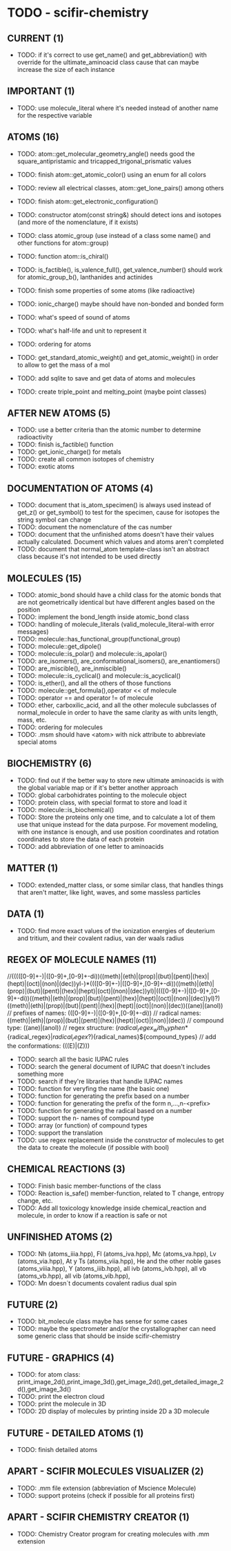# TODO - scifir-chemistry

## CURRENT (1)

- TODO: if it's correct to use get_name() and get_abbreviation() with override for the ultimate_aminoacid class cause that can maybe increase the size of each instance

## IMPORTANT (1)

- TODO: use molecule_literal where it's needed instead of another name for the respective variable

## ATOMS (16)

- TODO: atom::get_molecular_geometry_angle() needs good the square_antipristamic and tricapped_trigonal_prismatic values
- TODO: finish atom::get_atomic_color() using an enum for all colors
- TODO: review all electrical classes, atom::get_lone_pairs() among others
- TODO: finish atom::get_electronic_configuration()

- TODO: constructor atom(const string&) should detect ions and isotopes (and more of the nomenclature, if it exists)

- TODO: class atomic_group (use instead of a class some name() and other functions for atom::group)
- TODO: function atom::is_chiral()
- TODO: is_factible(), is_valence_full(), get_valence_number() should work for atomic_group_b(), lanthanides and actinides
- TODO: finish some properties of some atoms (like radioactive)

- TODO: ionic_charge() maybe should have non-bonded and bonded form

- TODO: what's speed of sound of atoms
- TODO: what's half-life and unit to represent it
- TODO: ordering for atoms

- TODO: get_standard_atomic_weight() and get_atomic_weight() in order to allow to get the mass of a mol

- TODO: add sqlite to save and get data of atoms and molecules
- TODO: create triple_point and melting_point (maybe point classes)

## AFTER NEW ATOMS (5)

- TODO: use a better criteria than the atomic number to determine radioactivity
- TODO: finish is_factible() function
- TODO: get_ionic_charge() for metals
- TODO: create all common isotopes of chemistry
- TODO: exotic atoms

## DOCUMENTATION OF ATOMS (4)

- TODO: document that is_atom_specimen() is always used instead of get_z() or get_symbol() to test for the specimen, cause for isotopes the string symbol can change
- TODO: document the nomenclature of the cas number
- TODO: document that the unfinished atoms doesn't have their values actually calculated. Document which values and atoms aren't completed
- TODO: document that normal_atom template-class isn't an abstract class because it's not intended to be used directly

## MOLECULES (15)

- TODO: atomic_bond should have a child class for the atomic bonds that are not geometrically identical but have different angles based on the position
- TODO: implement the bond_length inside atomic_bond class
- TODO: handling of molecule_literals (valid_molecule_literal-with error messages)
- TODO: molecule::has_functional_group(functional_group)
- TODO: molecule::get_dipole()
- TODO: molecule::is_polar() and molecule::is_apolar()
- TODO: are_isomers(), are_conformational_isomers(), are_enantiomers()
- TODO: are_miscible(), are_inmiscible()
- TODO: molecule::is_cyclical() and molecule::is_acyclical()
- TODO: is_ether(), and all the others of those functions
- TODO: molecule::get_formula(),operator << of molecule
- TODO: operator == and operator != of molecule
- TODO: ether, carboxilic_acid, and all the other molecule subclasses of normal_molecule in order to have the same clarity as with units length, mass, etc.
- TODO: ordering for molecules
- TODO: .msm should have \<atom\> with nick attribute to abbreviate special atoms

## BIOCHEMISTRY (6)

- TODO: find out if the better way to store new ultimate aminoacids is with the global variable map or if it's better another approach
- TODO: global carbohidrates pointing to the molecule object
- TODO: protein class, with special format to store and load it
- TODO: molecule::is_biochemical()
- TODO: Store the proteins only one time, and to calculate a lot of them use that unique instead for the data purpose. For movement modeling, with one instance is enough, and use position coordinates and rotation coordinates to store the data of each protein
- TODO: add abbreviation of one letter to aminoacids

## MATTER (1)

- TODO: extended_matter class, or some similar class, that handles things that aren't matter, like light, waves, and some massless particles

## DATA (1)

- TODO: find more exact values of the ionization energies of deuterium and tritium, and their covalent radius, van der waals radius

## REGEX OF MOLECULE NAMES (11)

//(((([0-9]+-)|([0-9]+,[0-9]+-di))((meth)|(eth)|(prop)|(but)|(pent)|(hex)|(hept)|(oct)|(non)|(dec))yl-)*((([0-9]+-)|([0-9]+,[0-9]+-di))((meth)|(eth)|(prop)|(but)|(pent)|(hex)|(hept)|(oct)|(non)|(dec))yl)|((([0-9]+-)|([0-9]+,[0-9]+-di))((meth)|(eth)|(prop)|(but)|(pent)|(hex)|(hept)|(oct)|(non)|(dec))yl)?)((meth)|(eth)|(prop)|(but)|(pent)|(hex)|(hept)|(oct)|(non)|(dec))((ane)|(anol))
// prefixes of names: (([0-9]+-)|([0-9]+,[0-9]+-di))
// radical names: ((meth)|(eth)|(prop)|(but)|(pent)|(hex)|(hept)|(oct)|(non)|(dec))
// compound type: ((ane)|(anol))
// regex structure: (${radical_regex_with_hyphen}*${radical_regex}|${radical_regex}?)${radical_names}${compound_types}
// add the conformations: \(((E)|(Z))\)

- TODO: search all the basic IUPAC rules
- TODO: search the general document of IUPAC that doesn't includes something more
- TODO: search if they're libraries that handle IUPAC names
- TODO: function for veryfing the name (the basic one)
- TODO: function for generating the prefix based on a number
- TODO: function for generating the prefix of the form n,...,n-\<prefix\>
- TODO: function for generating the radical based on a number
- TODO: support the n- names of compound type
- TODO: array (or function) of compound types
- TODO: support the translation
- TODO: use regex replacement inside the constructor of molecules to get the data to create the molecule (if possible with bool)

## CHEMICAL REACTIONS (3)

- TODO: Finish basic member-functions of the class
- TODO: Reaction is_safe() member-function, related to T change, entropy change, etc.
- TODO: Add all toxicology knowledge inside chemical_reaction and molecule, in order to know if a reaction is safe or not

## UNFINISHED ATOMS (2)

- TODO: Nh (atoms_iiia.hpp), Fl (atoms_iva.hpp), Mc (atoms_va.hpp), Lv (atoms_via.hpp), At y Ts (atoms_viia.hpp), He and the other noble gases (atoms_viiia.hpp), Y (atoms_iiib.hpp), all ivb (atoms_ivb.hpp), all vb (atoms_vb.hpp), all vib (atoms_vib.hpp),
- TODO: Mn doesn´t documents covalent radius dual spin

## FUTURE (2)

- TODO: bit_molecule class maybe has sense for some cases
- TODO: maybe the spectrometer and/or the crystallographer can need some generic class that should be inside scifir-chemistry

## FUTURE - GRAPHICS (4)

- TODO: for atom class: print_image_2d(),print_image_3d(),get_image_2d(),get_detailed_image_2d(),get_image_3d()
- TODO: print the electron cloud
- TODO: print the molecule in 3D
- TODO: 2D display of molecules by printing inside 2D a 3D molecule

## FUTURE - DETAILED ATOMS (1)

- TODO: finish detailed atoms

## APART - SCIFIR MOLECULES VISUALIZER (2)

- TODO: .mm file extension (abbreviation of Mscience Molecule)
- TODO: support proteins (check if possible for all proteins first)

## APART - SCIFIR CHEMISTRY CREATOR (1)

- TODO: Chemistry Creator program for creating molecules with .mm extension
